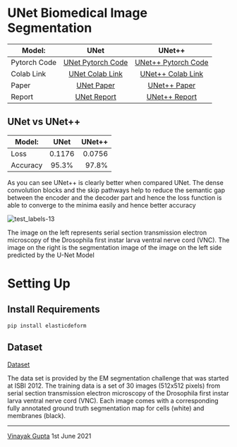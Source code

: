# UNet Biomedical Image Segmentation

| Model:       | UNet           | UNet++           |
| -------------|:-------------:|:-------------:|
| Pytorch Code |[UNet Pytorch Code](https://github.com/Vinayak-VG/My-Projects/blob/main/Computer%20Vision%20Projects/U-Net%20Image%20Segmentation/U-Net/UNet.ipynb)| [UNet++ Pytorch Code](https://github.com/Vinayak-VG/My-Projects/blob/main/Computer%20Vision%20Projects/U-Net%20Image%20Segmentation/U-Net%2B%2B/UNet%2B%2B.ipynb)|
| Colab Link   |[UNet Colab Link](https://colab.research.google.com/drive/1G8ZBrbeFKVr7QOqfXsjmPY07OvRm1kaa?usp=sharing)      |   [UNet++ Colab Link](https://colab.research.google.com/drive/1TyBJHZRoVzZfwarTbzbeq3NyCHyPuqAy?usp=sharing)|
| Paper        | [UNet Paper](https://arxiv.org/pdf/1505.04597.pdf)      | [UNet++ Paper](https://arxiv.org/pdf/1807.10165.pdf) |
| Report       | [UNet Report](https://github.com/Vinayak-VG/My-Projects/files/6740030/U-Net_.Convolutional.Networks.for.Biomedical.Image.Segmentation.pdf)   | [UNet++ Report](https://github.com/Vinayak-VG/My-Projects/files/6740032/UNet%2B%2B_.A.Nested.U-Net.Architecture.for.Medical.Image.Segmentation.pdf)   | 



## UNet vs UNet++

| Model:        | UNet          | UNet++|
| ------------- |:-------------:| -----:|
| Loss          | 0.1176        | 0.0756|
| Accuracy      | 95.3%         | 97.8% |

As you can see UNet++ is clearly better when compared UNet. The dense convolution blocks and the skip pathways help to reduce the semantic gap between the encoder and the decoder part and hence the loss function is able to converge to the minima easily and hence better accuracy


![test_labels-13](https://user-images.githubusercontent.com/80670240/120366708-9bd05b00-c32d-11eb-9772-389a6c421d90.jpg)

The image on the left represents serial section transmission electron microscopy of the Drosophila first instar larva ventral nerve cord (VNC). The image on the right is the segmentation image of the image on the left side predicted by the U-Net Model

# Setting Up

## Install Requirements
```
pip install elasticdeform
```

## Dataset
[Dataset](https://drive.google.com/drive/folders/1OWcrg0fSsm-vtoeJpeXOJ_VRTgf3JWsf?usp=sharing)

The data set is provided by the EM segmentation challenge that was started at ISBI 2012. The training data is a set of 30 images (512x512 pixels) from serial section transmission electron microscopy of the Drosophila first instar larva ventral nerve cord (VNC). Each image comes with a corresponding fully annotated ground truth segmentation map for cells (white) and membranes (black).

---

[Vinayak Gupta](https://github.com/Vinayak-VG)
1st June 2021






